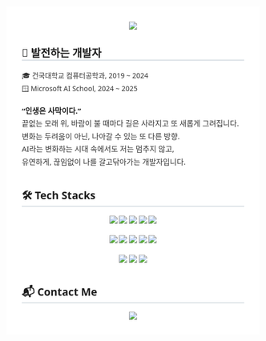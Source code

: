 <div style="background-color: white; font-family: 'Segoe UI', Tahoma, Geneva, Verdana, sans-serif; color: #333; padding: 30px;">
  <div align="center" style="margin-bottom: 30px;">
    <img src="https://capsule-render.vercel.app/api?type=waving&color=3693f7&height=180&text=Seong%20Min%20Lim&animation=fadeIn&fontColor=ffffff&fontSize=50" />
  </div>

  <h2 style="border-bottom: 2px solid #d8dee4; color: #1f1f1f;">🌱 발전하는 개발자</h2>
  <ul style="line-height: 1.8; list-style: none; padding-left: 0;">
    <li>🎓 건국대학교 컴퓨터공학과, 2019 ~ 2024</li>
    <li>🪟 Microsoft AI School, 2024 ~ 2025</li>
  </ul>

  <p style="font-size: 15px; font-weight: 500; line-height: 1.7; margin-top: 20px;">
    <strong style="color: #1f1f1f;">“인생은 사막이다.”</strong><br>
    끝없는 모래 위, 바람이 불 때마다 길은 사라지고 또 새롭게 그려집니다.<br>
    변화는 두려움이 아닌, 나아갈 수 있는 또 다른 방향.<br>
    AI라는 변화하는 시대 속에서도 저는 멈추지 않고,<br>
    유연하게, 끊임없이 나를 갈고닦아가는 개발자입니다.
  </p>

  <h2 style="border-bottom: 2px solid #d8dee4; color: #1f1f1f; margin-top: 40px;">🛠️ Tech Stacks</h2>
  <div align="center" style="margin-top: 15px;">
    <img src="https://img.shields.io/badge/Flask-000000?style=flat&logo=Flask&logoColor=white">
    <img src="https://img.shields.io/badge/Flutter-02569B?style=flat&logo=Flutter&logoColor=white">
    <img src="https://img.shields.io/badge/Github-181717?style=flat&logo=Github&logoColor=white">
    <img src="https://img.shields.io/badge/HTML5-E34F26?style=flat&logo=HTML5&logoColor=white">
    <img src="https://img.shields.io/badge/Java-007396?style=flat&logo=Java&logoColor=white"><br><br>
    <img src="https://img.shields.io/badge/Javascript-F7DF1E?style=flat&logo=Javascript&logoColor=white">
    <img src="https://img.shields.io/badge/Linux-FCC624?style=flat&logo=Linux&logoColor=white">
    <img src="https://img.shields.io/badge/MySQL-4479A1?style=flat&logo=MySQL&logoColor=white">
    <img src="https://img.shields.io/badge/Notion-000000?style=flat&logo=Notion&logoColor=white">
    <img src="https://img.shields.io/badge/Oracle-F80000?style=flat&logo=Oracle&logoColor=white"><br><br>
    <img src="https://img.shields.io/badge/Python-3776AB?style=flat&logo=Python&logoColor=white">
    <img src="https://img.shields.io/badge/PyTorch-EE4C2C?style=flat&logo=PyTorch&logoColor=white">
    <img src="https://img.shields.io/badge/Tensorflow-FF6F00?style=flat&logo=Tensorflow&logoColor=white">
  </div>

  <h2 style="border-bottom: 2px solid #d8dee4; color: #1f1f1f; margin-top: 40px;">📬 Contact Me</h2>
  <div align="center" style="margin-top: 10px;">
    <a href="https://instagram.com/sxungn2n" target="_blank">
      <img src="https://img.shields.io/badge/Instagram-E4405F?style=flat&logo=Instagram&logoColor=white">
    </a>
  </div>
</div>
